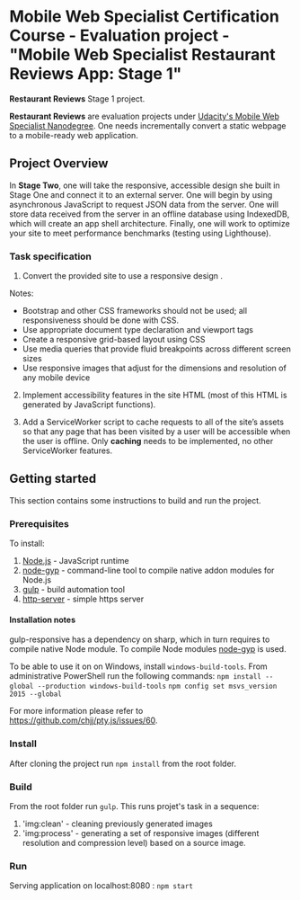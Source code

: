 #  Mobile Web Specialist Certification Course - Evaluation project -  "Mobile Web Specialist Restaurant Reviews App: Stage 1"

**Restaurant Reviews** Stage 1 project.

**Restaurant Reviews** are evaluation projects under [Udacity's Mobile Web Specialist Nanodegree](https://www.udacity.com/course/mobile-web-specialist-nanodegree--nd024). One needs incrementally convert a static webpage to a mobile-ready web application.


## Project Overview

In **Stage Two**, one will take the responsive, accessible design she built in Stage One and connect it to an external server. One will begin by using asynchronous JavaScript to request JSON data from the server. One will store data received from the server in an offline database using IndexedDB, which will create an app shell architecture. Finally, one will work to optimize your site to meet performance benchmarks (testing using Lighthouse).

### Task specification

1. Convert the provided site to use a responsive design .

Notes:

* Bootstrap and other CSS frameworks should not be used; all responsiveness should be done with CSS.
* Use appropriate document type declaration and viewport tags
* Create a responsive grid-based layout using CSS
* Use media queries that provide fluid breakpoints across different screen sizes
* Use responsive images that adjust for the dimensions and resolution of any mobile device

2. Implement accessibility features in the site HTML (most of this HTML is generated by JavaScript functions).

3. Add a ServiceWorker script to cache requests to all of the site’s assets so that any page that has been visited by a user will be accessible when the user is offline. Only **caching** needs to be implemented, no other ServiceWorker features.

## Getting started

This section contains some instructions to build and run the project.

### Prerequisites

To install:
1. [Node.js](https://nodejs.org/en/) - JavaScript runtime
2. [node-gyp](https://www.npmjs.com/package/node-gyp) - command-line tool to compile native addon modules for Node.js
3. [gulp](https://gulpjs.com/) - build automation tool
4. [http-server](https://www.npmjs.com/package/http-server) - simple https server

#### Installation notes

gulp-responsive has a dependency on sharp, which in turn requires to compile native Node module.
To compile Node modules [node-gyp](https://www.npmjs.com/package/node-gyp) is used.

To be able to use it on on Windows, install `windows-build-tools`.
From administrative PowerShell run the following commands: 
`npm install --global --production windows-build-tools`
`npm config set msvs_version 2015 --global`

For more information please refer to https://github.com/chjj/pty.js/issues/60.

### Install

After cloning the project run `npm install` from the root folder.

### Build

From the root folder run `gulp`. This runs projet's task in a sequence:

1. 'img:clean' - cleaning previously generated images
2. 'img:process' - generating a set of responsive images (different resolution and compression level) based on a source image.

### Run

Serving application on localhost:8080 :
`npm start`


